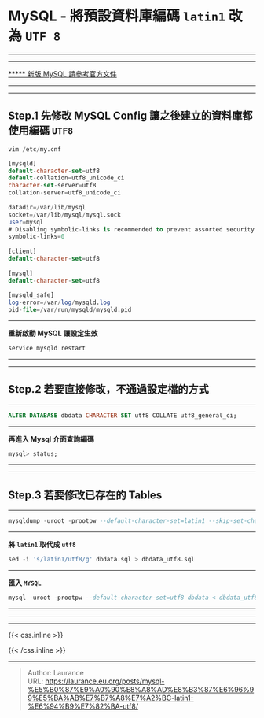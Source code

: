 # MySQL - 將預設資料庫編碼 `latin1` 改為 `UTF 8`


***
***

[***** 新版 MySQL 請參考官方文件](https://dev.mysql.com/doc/refman/5.7/en/charset-applications.html)

***
***
    
**Step.1 先修改 MySQL Config 讓之後建立的資料庫都使用編碼 `UTF8`**
----- 
   
```sql
vim /etc/my.cnf
```
    
```sql
[mysqld]
default-character-set=utf8
default-collation=utf8_unicode_ci
character-set-server=utf8
collation-server=utf8_unicode_ci 
    
datadir=/var/lib/mysql
socket=/var/lib/mysql/mysql.sock
user=mysql
# Disabling symbolic-links is recommended to prevent assorted security risks
symbolic-links=0
    
[client]
default-character-set=utf8
    
[mysql]
default-character-set=utf8
    
[mysqld_safe]
log-error=/var/log/mysqld.log
pid-file=/var/run/mysqld/mysqld.pid
```

***

**重新啟動 MySQL 讓設定生效**

```sql
service mysqld restart
```

***
***
    
**Step.2 若要直接修改，不通過設定檔的方式**
-----

***
   
```sql
ALTER DATABASE dbdata CHARACTER SET utf8 COLLATE utf8_general_ci;
```    

***
    
**再進入 Mysql 介面查詢編碼**
 
```sql
mysql> status;
```

***
***

**Step.3 若要修改已存在的 Tables**
-----

***
   
```sql
mysqldump -uroot -prootpw --default-character-set=latin1 --skip-set-charset dbdata > dbdata.sql
```

***
    
**將 `latin1` 取代成 `utf8`**

```sql
sed -i 's/latin1/utf8/g' dbdata.sql > dbdata_utf8.sql
```

***
    
**匯入 `MYSQL`**

```sql
mysql -uroot -prootpw --default-character-set=utf8 dbdata < dbdata_utf8.sql
```

***
***

    
***

{{< css.inline >}}
<style>
.emojify {
	font-family: Apple Color Emoji, Segoe UI Emoji, NotoColorEmoji, Segoe UI Symbol, Android Emoji, EmojiSymbols;
	font-size: 2rem;
	vertical-align: middle;
}
@media screen and (max-width:650px) {
  .nowrap {
    display: block;
    margin: 25px 0;
  }
}
</style>
{{< /css.inline >}}


---

> Author: Laurance  
> URL: https://laurance.eu.org/posts/mysql-%E5%B0%87%E9%A0%90%E8%A8%AD%E8%B3%87%E6%96%99%E5%BA%AB%E7%B7%A8%E7%A2%BC-latin1-%E6%94%B9%E7%82%BA-utf8/  

